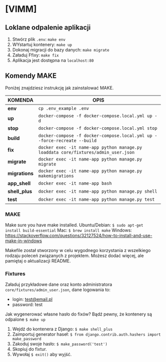 # [VIMM]

## Loklane odpalenie aplikacji

1. Stwórz plik `.env`: `make env`
2. WYstartuj kontenery: `make up`
3. Dokonaj migracji do bazy danych: `make migrate`
4. Załaduj Ffixy: `make fix`
5. Aplikacja jest dostępna na `localhost:80`

## Komendy MAKE

Poniżej znajdziesz instrukcję jak zainstalować MAKE.

| KOMENDA | OPIS |
|-----------|-----------|
|**env**|`cp .env_example .env`|
|**up**|`docker-compose -f docker-compose.local.yml up -d`|
|**stop**|`docker-compose -f docker-compose.local.yml stop`|
|**build**|`docker-compose -f docker-compose.local.yml up --force-recreate --build`|
|**fix**|`docker exec -it name-app python manage.py loaddata core/fixtures/admin_user.json`|
|**migrate**|`docker exec -it name-app python manage.py migrate`|
|**migrations**|`docker exec -it name-app python manage.py makemigrations`|
|**app_shell**|`docker exec -it name-app bash`|
|**shell_plus**|`docker exec -it name-app python manage.py shell`|
|**test**|`docker exec -it name-app python manage.py test`|

### MAKE

Make sure you have make installed.
Ubuntu/Debian: `$ sudo apt-get install build-essential`
Mac: `$ brew install make`
Windows: https://stackoverflow.com/questions/32127524/how-to-install-and-use-make-in-windows

Makefile został stworzony w celu wygodnego korzystania z wszelkiego rodzaju poleceń związanych z projektem. Możesz dodać więcej, ale pamiętaj o aktualizacji README.

### Fixtures

Załaduj przykładowe dane oraz konto administratora `core/fixtures/admin_user.json`, dane logowania to:

* login: test@email.pl
* password: test

Jak wygenerować własne hasło do fixów? Bądź pewny, że kontenery są odpalone `$ make up`

1. Wejdź do kontenera z Django: `$ make shell_plus`
2. Zaimportuj generator haseł: `$ from django.contrib.auth.hashers import make_password`
3. Zakoduj swoje hasło: `$ make_password('test')`
4. Skopiuj do fixtur.
5. Wywołaj `$ exit()` aby wyjść.